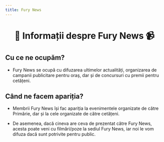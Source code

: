 ```yaml
---
title: Fury News
---
```


# <span class="title-font"><center> :movie_camera: Informații despre Fury News :video_camera: </center></span>

## <span class="header-font">Cu ce ne ocupăm?</span>

- Fury News se ocupă cu difuzarea ultimelor actualități, organizarea de campanii publicitare pentru oraș, dar și de concursuri cu premii pentru cetățeni. 

## <span class="header-font">Când ne facem apariția?</span>

- Membrii Fury News își fac apariția la evenimentele organizate de către Primărie, dar și la cele organizate de către cetățeni.

- De asemenea, dacă cineva are ceva de prezentat către Fury News, acesta poate veni cu filmări/poze la sediul Fury News, iar noi le vom difuza dacă sunt potrivite pentru public.